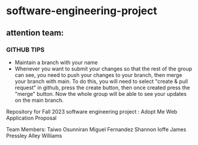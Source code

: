 # software-engineering-project

## attention team:
### GITHUB TIPS

- Maintain a branch with your name
- Whenever you want to submit your changes so that the rest of the group can see, you need to push your changes to your branch, then merge your branch with main. To do this, you will need to select "create & pull request" in github, press the create button, then once created press the "merge" button. Now the whole group will be able to see your updates on the main branch.

Repository for Fall 2023 software engineering project : Adopt Me Web Application Proposal 

Team Members: 
Taiwo Osunniran
Miguel Fernandez
Shannon Ioffe
James Pressley
Alley Williams
